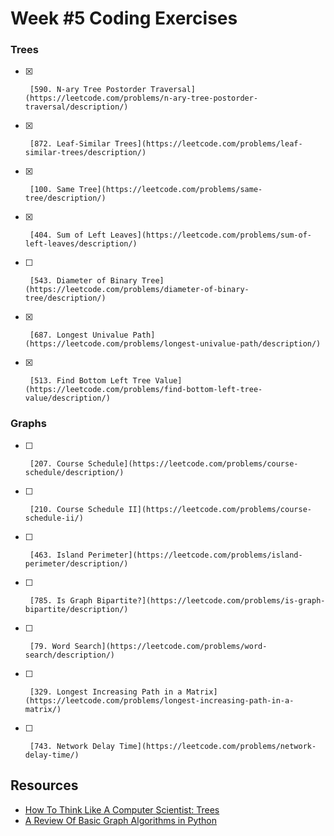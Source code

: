 # Week #5 Coding Exercises


### Trees
- [x]      [590. N-ary Tree Postorder Traversal](https://leetcode.com/problems/n-ary-tree-postorder-traversal/description/)
- [x]      [872. Leaf-Similar Trees](https://leetcode.com/problems/leaf-similar-trees/description/)
- [x]      [100. Same Tree](https://leetcode.com/problems/same-tree/description/)
- [x]      [404. Sum of Left Leaves](https://leetcode.com/problems/sum-of-left-leaves/description/)
- [ ]      [543. Diameter of Binary Tree](https://leetcode.com/problems/diameter-of-binary-tree/description/)
- [x]      [687. Longest Univalue Path](https://leetcode.com/problems/longest-univalue-path/description/)
- [x]      [513. Find Bottom Left Tree Value](https://leetcode.com/problems/find-bottom-left-tree-value/description/)


### Graphs
- [ ]      [207. Course Schedule](https://leetcode.com/problems/course-schedule/description/)        
- [ ]      [210. Course Schedule II](https://leetcode.com/problems/course-schedule-ii/)
- [ ]      [463. Island Perimeter](https://leetcode.com/problems/island-perimeter/description/)        
- [ ]      [785. Is Graph Bipartite?](https://leetcode.com/problems/is-graph-bipartite/description/)        
- [ ]      [79. Word Search](https://leetcode.com/problems/word-search/description/)
- [ ]      [329. Longest Increasing Path in a Matrix](https://leetcode.com/problems/longest-increasing-path-in-a-matrix/)
- [ ]      [743. Network Delay Time](https://leetcode.com/problems/network-delay-time/)        



##  Resources

*   [How To Think Like A Computer Scientist: Trees](http://www.openbookproject.net/thinkcs/python/english2e/ch21.html)
*   [A Review Of Basic Graph Algorithms in Python](https://sahandsaba.com/review-of-basic-algorithms-and-data-structures-in-python-graph-algorithms.html)